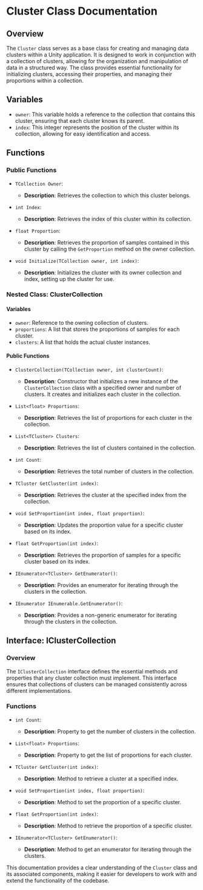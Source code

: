 # Cluster Class Documentation

## Overview
The `Cluster` class serves as a base class for creating and managing data clusters within a Unity application. It is designed to work in conjunction with a collection of clusters, allowing for the organization and manipulation of data in a structured way. The class provides essential functionality for initializing clusters, accessing their properties, and managing their proportions within a collection.

## Variables

- `owner`: This variable holds a reference to the collection that contains this cluster, ensuring that each cluster knows its parent.
- `index`: This integer represents the position of the cluster within its collection, allowing for easy identification and access.

## Functions

### Public Functions

- `TCollection Owner`: 
  - **Description**: Retrieves the collection to which this cluster belongs.

- `int Index`: 
  - **Description**: Retrieves the index of this cluster within its collection.

- `float Proportion`: 
  - **Description**: Retrieves the proportion of samples contained in this cluster by calling the `GetProportion` method on the owner collection.

- `void Initialize(TCollection owner, int index)`:
  - **Description**: Initializes the cluster with its owner collection and index, setting up the cluster for use.

### Nested Class: ClusterCollection

#### Variables

- `owner`: Reference to the owning collection of clusters.
- `proportions`: A list that stores the proportions of samples for each cluster.
- `clusters`: A list that holds the actual cluster instances.

#### Public Functions

- `ClusterCollection(TCollection owner, int clusterCount)`:
  - **Description**: Constructor that initializes a new instance of the `ClusterCollection` class with a specified owner and number of clusters. It creates and initializes each cluster in the collection.

- `List<float> Proportions`:
  - **Description**: Retrieves the list of proportions for each cluster in the collection.

- `List<TCluster> Clusters`:
  - **Description**: Retrieves the list of clusters contained in the collection.

- `int Count`:
  - **Description**: Retrieves the total number of clusters in the collection.

- `TCluster GetCluster(int index)`:
  - **Description**: Retrieves the cluster at the specified index from the collection.

- `void SetProportion(int index, float proportion)`:
  - **Description**: Updates the proportion value for a specific cluster based on its index.

- `float GetProportion(int index)`:
  - **Description**: Retrieves the proportion of samples for a specific cluster based on its index.

- `IEnumerator<TCluster> GetEnumerator()`:
  - **Description**: Provides an enumerator for iterating through the clusters in the collection.

- `IEnumerator IEnumerable.GetEnumerator()`:
  - **Description**: Provides a non-generic enumerator for iterating through the clusters in the collection.

## Interface: IClusterCollection

### Overview
The `IClusterCollection` interface defines the essential methods and properties that any cluster collection must implement. This interface ensures that collections of clusters can be managed consistently across different implementations.

### Functions

- `int Count`: 
  - **Description**: Property to get the number of clusters in the collection.

- `List<float> Proportions`: 
  - **Description**: Property to get the list of proportions for each cluster.

- `TCluster GetCluster(int index)`:
  - **Description**: Method to retrieve a cluster at a specified index.

- `void SetProportion(int index, float proportion)`:
  - **Description**: Method to set the proportion of a specific cluster.

- `float GetProportion(int index)`:
  - **Description**: Method to retrieve the proportion of a specific cluster.

- `IEnumerator<TCluster> GetEnumerator()`:
  - **Description**: Method to get an enumerator for iterating through the clusters.

This documentation provides a clear understanding of the `Cluster` class and its associated components, making it easier for developers to work with and extend the functionality of the codebase.